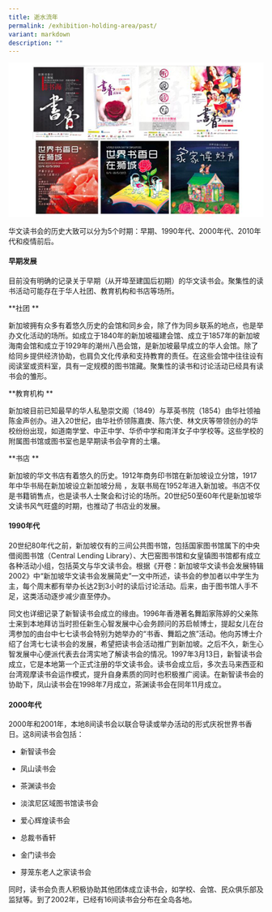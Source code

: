 ```yaml
---
title: 逝水流年
permalink: /exhibition-holding-area/past/
variant: markdown
description: ""
---
```

![](/images/Exhibition%20Mockup/Exhibition_Past_worldbookday.jpg)

华文读书会的历史大致可以分为5个时期：早期、1990年代、2000年代、2010年代和疫情前后。

#### **早期发展**

  

目前没有明确的记录关于早期（从开埠至建国后初期）的华文读书会。聚集性的读书活动可能存在于华人社团、教育机构和书店等场所。

**社团  **

新加坡拥有众多有着悠久历史的会馆和同乡会，除了作为同乡联系的地点，也是举办文化活动的场所。如成立于1840年的新加坡福建会馆、成立于1857年的新加坡海南会馆和成立于1929年的潮州八邑会馆，是新加坡最早成立的华人会馆。除了给同乡提供经济协助，也肩负文化传承和支持教育的责任。在这些会馆中往往设有阅读室或资料室，具有一定规模的图书馆藏。聚集性的读书和讨论活动已经具有读书会的雏形。

  

**教育机构  **

新加坡目前已知最早的华人私塾崇文阁（1849）与萃英书院（1854）由华社领袖陈金声创办。进入20世纪，由华社侨领陈嘉庚、陈六使、林文庆等带领创办的华校纷纷出现，如道南学堂、中正中学、华侨中学和南洋女子中学校等。这些学校的附属图书馆或图书室也是早期读书会孕育的土壤。

  

**书店 ** 

新加坡的华文书店有着悠久的历史。1912年商务印书馆在新加坡设立分馆，1917年中华书局在新加坡设立新加坡分局 ，友联书局在1952年进入新加坡。书店不仅是书籍销售点，也是读书人士聚会和讨论的场所。20世纪50至60年代是新加坡华文读书风气旺盛的时期，也推动了书店业的发展。

#### **1990年代**

20世纪80年代之前，新加坡仅有的三间公共图书馆，包括国家图书馆属下的中央借阅图书馆（Central Lending Library）、大巴窑图书馆和女皇镇图书馆都有成立各种活动小组，包括英文与华文读书会。根据《开卷：新加坡华文读书会发展特辑2002》中“新加坡华文读书会发展简史”一文中所述，读书会的参加者以中学生为主，每个周末都有举办长达2到3小时的读后讨论活动。后来，由于图书馆人手不足，这类活动逐步减少直至停办。

同文也详细记录了新智读书会成立的缘由。1996年香港著名舞蹈家陈婷的父亲陈士来到本地拜访当时担任新生心智发展中心会务顾问的苏启帧博士，提起女儿在台湾参加的由台中七七读书会特别为她举办的“书香、舞蹈之旅”活动。他向苏博士介绍了台湾七七读书会的发展，希望把读书会活动推广到新加坡。之后不久，新生心智发展中心便派代表去台湾实地了解读书会的情况。1997年3月13日，新智读书会成立，它是本地第一个正式注册的华文读书会。读书会成立后，多次去马来西亚和台湾观摩读书会运作模式，提升自身素质的同时也积极推广阅读。在新智读书会的协助下，凤山读书会在1998年7月成立，茶渊读书会在同年11月成立。

  

#### **2000年代**

2000年和2001年，本地8间读书会以联合导读或举办活动的形式庆祝世界书香日。这8间读书会包括：

*   新智读书会
    
*   凤山读书会
    
*   茶渊读书会
    
*   淡滨尼区域图书馆读书会
    
*   爱心辉煌读书会
    
*   总裁书香轩
    
*   金门读书会
    
*   芽笼东老人之家读书会
    

同时，读书会负责人积极协助其他团体成立读书会，如学校、会馆、民众俱乐部及监狱等。到了2002年，已经有16间读书会分布在全岛各地。